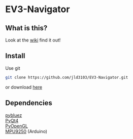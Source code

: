 # EV3-Navigator
## What is this?
Look at the [wiki](https://github.com/jld3103/EV3-Navigator/wiki) find it out!
## Install
Use git
```bash
git clone https://github.com/jld3103/EV3-Navigator.git
```
or download [here](https://github.com/jld3103/EV3-Navigator/archive/master.zip)
## Dependencies
[pybluez](https://github.com/pybluez/pybluez)  
[PyQt4](https://wiki.python.org/moin/PyQt)  
[PyOpenGL](http://pyopengl.sourceforge.net)      
[MPU9250](https://github.com/bolderflight/MPU9250) (Arduino)  

